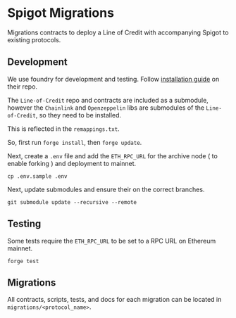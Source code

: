 # Spigot Migrations

Migrations contracts to deploy a Line of Credit with accompanying Spigot to existing protocols.

## Development

We use foundry for development and testing. Follow [installation guide](https://github.com/foundry-rs/foundry) on their repo.

The `Line-of-Credit` repo and contracts are included as a submodule, however the `Chainlink` and `Openzeppelin` libs are submodules of the `Line-of-Credit`, so they need to be installed.

This is reflected in the `remappings.txt`.

So, first run `forge install`, then `forge update`.

Next, create a `.env` file and add the `ETH_RPC_URL` for the archive node ( to enable forking ) and deployment to mainnet.

```
cp .env.sample .env
```

Next, update submodules and ensure their on the correct branches.

```
git submodule update --recursive --remote
```

## Testing

Some tests require the `ETH_RPC_URL` to be set to a RPC URL on Ethereum mainnet.

```
forge test
```

## Migrations

All contracts, scripts, tests, and docs for each migration can be located in `migrations/<protocol_name>`.
